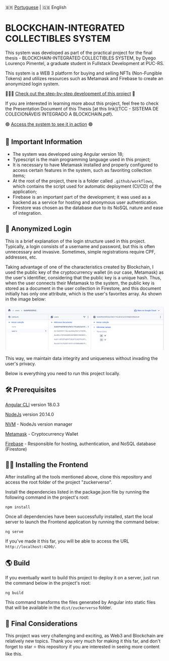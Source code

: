 🇧🇷 [Portuguese](README.md) | 🇬🇧 English

# BLOCKCHAIN-INTEGRATED COLLECTIBLES SYSTEM

This system was developed as part of the practical project for the final thesis - BLOCKCHAIN-INTEGRATED COLLECTIBLES SYSTEM, by Dyego Lourenço Pimentel, a graduate student in Fullstack Development at PUC-RS.

This system is a WEB 3 platform for buying and selling NFTs (Non-Fungible Tokens) and utilizes resources such as Metamask and Firebase to create an anonymized login system.

🧑🏻‍💻 [Check out the step-by-step development of this project](https://www.youtube.com/playlist?list=PLAF4U4GKtW-xkvV45upS4p4UbvtaL3f5J) 👀

If you are interested in learning more about this project, feel free to check the Presentation Document of this Thesis [at this link](TCC - SISTEMA DE COLECIONÁVEIS INTEGRADO A BLOCKCHAIN.pdf).

🟢 [Access the system to see it in action](https://zuckerverso.com.br) 🟢

## 🔴 Important Information
- The system was developed using Angular version 18;
- Typescript is the main programming language used in this project;
- It is necessary to have Metamask installed and properly configured to access certain features in the system, such as favoriting collection items;
- At the root of the project, there is a folder called `.github/workflows`, which contains the script used for automatic deployment (CI/CD) of the application;
- Firebase is an important part of the development; it was used as a backend as a service for hosting and anonymous user authentication.
- Firestore was chosen as the database due to its NoSQL nature and ease of integration.

## 🥷 Anonymized Login
This is a brief explanation of the login structure used in this project. Typically, a login consists of a username and password, but this is often unnecessary and invasive. Sometimes, simple registrations require CPF, addresses, etc.

Taking advantage of one of the characteristics created by Blockchain, I used the public key of the cryptocurrency wallet (in our case, Metamask) as the user's identifier, considering that the public key is a unique hash. Thus, when the user connects their Metamask to the system, the public key is stored as a document in the user collection in Firestore, and this document initially has only one attribute, which is the user's favorites array. As shown in the image below:

![Alt text](<DB noSQL - Firestore.png>)

This way, we maintain data integrity and uniqueness without invading the user's privacy.

Below is everything you need to run this project locally.

## 🛠️ Prerequisites
 [Angular CLI](https://github.com/angular/angular-cli) version 18.0.3

 [NodeJs](https://nodejs.org) version 20.14.0

 [NVM](https://nodejs.org/download/package-manager) - NodeJs version manager

 [Metamask](https://metamask.io) - Cryptocurrency Wallet 

[Firebase](https://firebase.google.com/) - Responsible for hosting, authentication, and NoSQL database (Firestore)

## 🧑‍💻 Installing the Frontend

After installing all the tools mentioned above, clone this repository and access the root folder of the project "zuckerverso".

Install the dependencies listed in the package.json file by running the following command in the project's root:

```
npm install
```

Once all dependencies have been successfully installed, start the local server to launch the Frontend application by running the command below:
```
ng serve
```

If you've made it this far, you will be able to access the URL `http://localhost:4200/`. 

## 🌎 Build

If you eventually want to build this project to deploy it on a server, just run the command below in the project's root:
```
ng build
```
This command transforms the files generated by Angular into static files that will be available in the `dist/zuckerverso` folder.

## 🙏 Final Considerations
This project was very challenging and exciting, as Web3 and Blockchain are relatively new topics. Thank you very much for making it this far, and don't forget to star ⭐️ this repository if you are interested in seeing more content like this.
